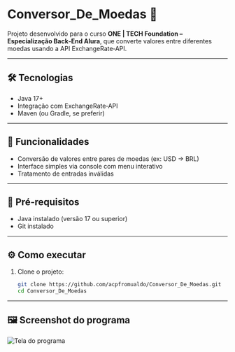 # Conversor_De_Moedas 💱

Projeto desenvolvido para o curso **ONE | TECH Foundation – Especialização Back‑End Alura**, que converte valores entre diferentes moedas usando a API ExchangeRate‑API.

---

## 🛠️ Tecnologias

- Java 17+
- Integração com ExchangeRate‑API
- Maven (ou Gradle, se preferir)

---

## 🚀 Funcionalidades

- Conversão de valores entre pares de moedas (ex: USD → BRL)
- Interface simples via console com menu interativo
- Tratamento de entradas inválidas

---

## 🧩 Pré‑requisitos

- Java instalado (versão 17 ou superior)
- Git instalado

---

## ⚙️ Como executar

1. Clone o projeto:
   ```bash
   git clone https://github.com/acpfromualdo/Conversor_De_Moedas.git
   cd Conversor_De_Moedas

---

## 🖼️ Screenshot do programa
![Tela do programa](screenshot-conversor.png.png)
 
